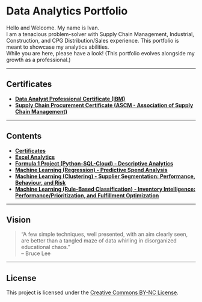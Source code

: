# Data Analytics Portfolio  

Hello and Welcome. My name is Ivan.  
I am a tenacious problem-solver with Supply Chain Management, Industrial, Construction, and CPG Distribution/Sales experience. This portfolio is meant to showcase my analytics abilities.  
While you are here, please have a look! (This portfolio evolves alongside my growth as a professional.)  

---

## Certificates  
- [**Data Analyst Professional Certificate (IBM)**](https://credentials.edx.org/credentials/f2737d2f9b684da58837f6280b9bd5b1/)  
- [**Supply Chain Procurement Certificate (ASCM - Association of Supply Chain Management)**](https://github.com/ilin3ccc/Portfolio/blob/main/1.CERTIFICATES/ASCM%20Procurement%20Certificate.pdf)  

---

## Contents  
- **[Certificates](https://github.com/ilin3ccc/Portfolio/tree/main/1.CERTIFICATES)**  
- **[Excel Analytics](https://github.com/ilin3ccc/Portfolio/tree/main/2.%20Excel)**  
- **[Formula 1 Project (Python-SQL-Cloud) - Descriptive Analytics ](https://github.com/ilin3ccc/Portfolio/tree/main/3.%20SQL-Python-Cloud%20Database)**  
- **[Machine Learning (Regression) - Predictive Spend Analysis](https://github.com/ilin3ccc/Portfolio/tree/main/4.%20Machine%20Learning%20-%20Regression%20Analysis)**  
- **[Machine Learning (Clustering) - Supplier Segmentation: Performance, Behaviour, and Risk](https://github.com/ilin3ccc/Portfolio/tree/main/5.%20Machine%20Learning%20-%20Clustering%20Analysis)**
- **[Machine Learning (Rule-Based Classification) - Inventory Intelligence: Performance/Prioritization, and Fulfillment Optimization](https://github.com/ilin3ccc/Portfolio/tree/main/5.%20Machine%20Learning%20-%20Clustering%20Analysis)**  

---

## Vision  
> “A few simple techniques, well presented, with an aim clearly seen, are better than a tangled maze of data whirling in disorganized educational chaos.”  
> – Bruce Lee  

---
## License
This project is licensed under the [Creative Commons BY-NC License](https://creativecommons.org/share-your-work/cclicenses/).

